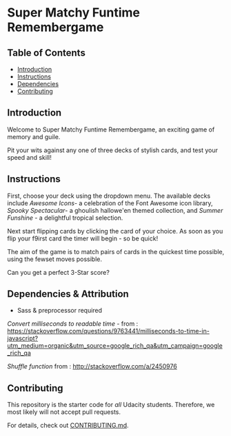 # Super Matchy Funtime Remembergame

## Table of Contents

* [Introduction](#introduction)
* [Instructions](#instructions)
* [Dependencies](#dependencies)
* [Contributing](#contributing)

## Introduction

Welcome to Super Matchy Funtime Remembergame, an exciting game of memory and guile.

Pit your wits against any one of three decks of stylish cards, and test your speed and skill!

## Instructions

First, choose your deck using the dropdown menu. The available decks include _Awesome Icons_- a celebration of the Font Awesome icon library, _Spooky Spectacular_- a ghoulish hallowe'en themed collection, and _Summer Funshine_ - a delightful tropical selection.

Next start flipping cards by clicking the card of your choice. As soon as you flip your f9irst card the timer will begin - so be quick!

The aim of the game is to match pairs of cards in the quickest time possible, using the fewset moves possible.

Can you get a perfect 3-Star score?

## Dependencies & Attribution

* Sass & preprocessor required

_Convert milliseconds to readable time_ - from : https://stackoverflow.com/questions/9763441/milliseconds-to-time-in-javascript?utm_medium=organic&utm_source=google_rich_qa&utm_campaign=google_rich_qa

_Shuffle function_ from : http://stackoverflow.com/a/2450976

## Contributing

This repository is the starter code for _all_ Udacity students. Therefore, we most likely will not accept pull requests.

For details, check out [CONTRIBUTING.md](CONTRIBUTING.md).
